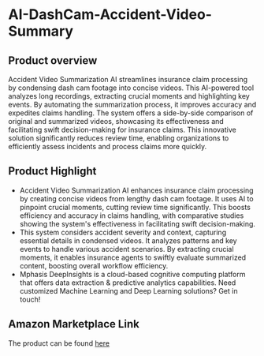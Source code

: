# AI-DashCam-Accident-Video-Summary

## Product overview

Accident Video Summarization AI streamlines insurance claim processing by condensing dash cam footage into concise videos. This AI-powered tool analyzes long recordings, extracting crucial moments and highlighting key events. By automating the summarization process, it improves accuracy and expedites claims handling. The system offers a side-by-side comparison of original and summarized videos, showcasing its effectiveness and facilitating swift decision-making for insurance claims. This innovative solution significantly reduces review time, enabling organizations to efficiently assess incidents and process claims more quickly.

## Product Highlight 

* Accident Video Summarization AI enhances insurance claim processing by creating concise videos from lengthy dash cam footage. It uses AI to pinpoint crucial moments, cutting review time significantly. This boosts efficiency and accuracy in claims handling, with comparative studies showing the system's effectiveness in facilitating swift decision-making.
* This system considers accident severity and context, capturing essential details in condensed videos. It analyzes patterns and key events to handle various accident scenarios. By extracting crucial moments, it enables insurance agents to swiftly evaluate summarized content, boosting overall workflow efficiency.
* Mphasis DeepInsights is a cloud-based cognitive computing platform that offers data extraction & predictive analytics capabilities. Need customized Machine Learning and Deep Learning solutions? Get in touch!

## Amazon Marketplace Link
The product can be found [here](https://aws.amazon.com/marketplace/pp/prodview-rp5cs44vz46pi?sr=0-7&ref_=beagle&applicationId=AWSMPContessa)
